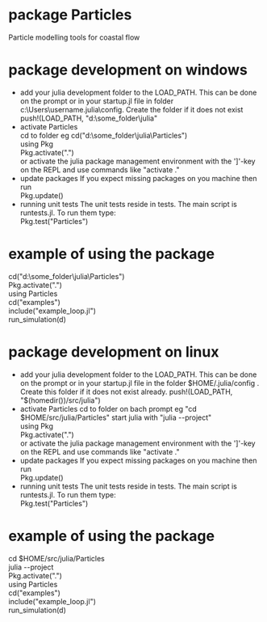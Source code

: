 # package Particles
Particle modelling tools for coastal flow

# package development on windows
- add your julia development folder to the LOAD_PATH. This can be done on the prompt or in your startup.jl file in folder c:\Users\username\.julia\config. Create the folder if it does not exist  
push!(LOAD_PATH, "d:\\some_folder\\julia"  
- activate Particles  
cd to folder eg cd("d:\\some_folder\\julia\\Particles")  
using Pkg  
Pkg.activate(".")  
or activate the julia package management environment with the ']'-key on the REPL and use commands like "activate ."  
- update packages
If you expect missing packages on you machine then run  
Pkg.update()  
- running unit tests
The unit tests reside in tests. The main script is runtests.jl. To run them type:  
Pkg.test("Particles")  
# example of using the package
cd("d:\\some_folder\\julia\\Particles")  
Pkg.activate(".")  
using Particles  
cd("examples")  
include("example_loop.jl")  
run_simulation(d)  

# package development on linux
- add your julia development folder to the LOAD_PATH. This can be done on the prompt or in your startup.jl file in the folder
$HOME/.julia/config . Create this folder if it does not exist already. 
push!(LOAD_PATH, "$(homedir())/src/julia")  
- activate Particles
cd to folder on bach prompt eg "cd $HOME/src/julia/Particles" 
start julia with "julia --project"  
using Pkg  
Pkg.activate(".")  
or activate the julia package management environment with the ']'-key on the REPL and use commands like "activate ."
- update packages
If you expect missing packages on you machine then run  
Pkg.update()  
- running unit tests
The unit tests reside in tests. The main script is runtests.jl. To run them type:  
Pkg.test("Particles")  
# example of using the package
cd $HOME/src/julia/Particles  
julia --project  
Pkg.activate(".")  
using Particles  
cd("examples")  
include("example_loop.jl")  
run_simulation(d)  
